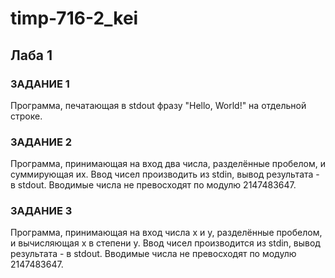 # timp-716-2_kei

## Лаба 1
### ЗАДАНИЕ 1 
Программа, печатающая в stdout фразу "Hello, World!" на отдельной строке. 

### ЗАДАНИЕ 2 
Программа, принимающая на вход два числа, разделённые пробелом, и суммирующая их. Ввод чисел производить из stdin, вывод результата - в stdout. Вводимые числа не превосходят по модулю 2147483647. 

### ЗАДАНИЕ 3 

Программа, принимающая на вход числа x и y, разделённые пробелом, и вычисляющая x в степени y. Ввод чисел производится из stdin, вывод результата - в stdout. Вводимые числа не превосходят по модулю 2147483647.

